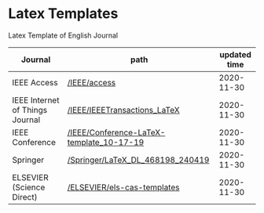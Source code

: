 # Latex Templates

Latex Template of English Journal 

Journal|path|updated time
-------|----|------------
IEEE Access|[/IEEE/access](/IEEE/access)|2020-11-30
IEEE Internet of Things Journal|[/IEEE/IEEETransactions_LaTeX](/IEEE/IEEETransactions_LaTeX)|2020-11-30
IEEE Conference|[/IEEE/Conference-LaTeX-template_10-17-19](/IEEE/Conference-LaTeX-template_10-17-19)|2020-11-30
Springer|[/Springer/LaTeX_DL_468198_240419](/Springer/LaTeX_DL_468198_240419)|2020-11-30
ELSEVIER<br>(Science Direct)|[/ELSEVIER/els-cas-templates](/ELSEVIER/els-cas-templates)|2020-11-30